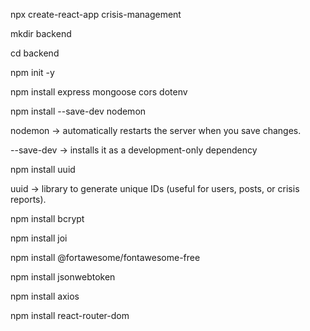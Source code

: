 npx create-react-app crisis-management

mkdir backend

cd backend

npm init -y

npm install express mongoose cors dotenv

npm install --save-dev nodemon

nodemon → automatically restarts the server when you save changes.

--save-dev → installs it as a development-only dependency

npm install uuid

uuid → library to generate unique IDs (useful for users, posts, or crisis reports).

npm install bcrypt

npm install joi


npm install @fortawesome/fontawesome-free

npm install jsonwebtoken

npm install axios

npm install react-router-dom

